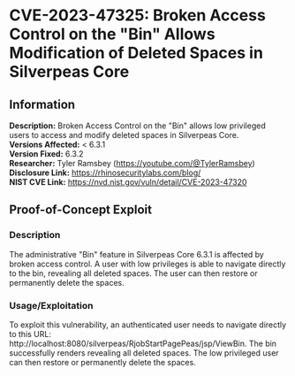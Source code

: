 # CVE-2023-47325: Broken Access Control on the "Bin" Allows Modification of Deleted Spaces in Silverpeas Core 

## Information
**Description:** Broken Access Control on the "Bin" allows low privileged users to access and modify deleted spaces in Silverpeas Core. <br> 
**Versions Affected:** < 6.3.1 <br> 
**Version Fixed:** 6.3.2  <br> 
**Researcher:** Tyler Ramsbey (https://youtube.com/@TylerRamsbey)  
**Disclosure Link:** https://rhinosecuritylabs.com/blog/  
**NIST CVE Link:** https://nvd.nist.gov/vuln/detail/CVE-2023-47320  

## Proof-of-Concept Exploit
### Description
The administrative "Bin" feature in Silverpeas Core 6.3.1 is affected by broken access control. A user with low privileges is able to navigate directly to the bin, revealing all deleted spaces. The user can then restore or permanently delete the spaces. 

### Usage/Exploitation
To exploit this vulnerability, an authenticated user needs to navigate directly to this URL: http://localhost:8080/silverpeas/RjobStartPagePeas/jsp/ViewBin. The bin successfully renders revealing all deleted spaces. The low privileged user can then restore or permanently delete the spaces. 
